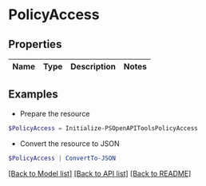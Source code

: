 # PolicyAccess
## Properties

Name | Type | Description | Notes
------------ | ------------- | ------------- | -------------

## Examples

- Prepare the resource
```powershell
$PolicyAccess = Initialize-PSOpenAPIToolsPolicyAccess 
```

- Convert the resource to JSON
```powershell
$PolicyAccess | ConvertTo-JSON
```

[[Back to Model list]](../README.md#documentation-for-models) [[Back to API list]](../README.md#documentation-for-api-endpoints) [[Back to README]](../README.md)

